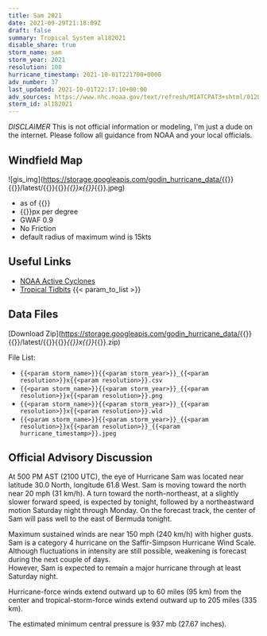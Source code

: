 ```yaml
---
title: Sam 2021
date: 2021-09-29T21:18:09Z
draft: false
summary: Tropical System al182021
disable_share: true
storm_name: sam
storm_year: 2021
resolution: 100
hurricane_timestamp: 2021-10-01T221700+0000
adv_number: 37
last_updated: 2021-10-01T22:17:10+00:00
adv_sources: https://www.nhc.noaa.gov/text/refresh/MIATCPAT3+shtml/012034.shtml;https://www.nhc.noaa.gov/refresh/graphics_at3+shtml/203948.shtml?cone
storm_id: al182021
---
```

*DISCLAIMER* This is not official information or modeling, I'm just a dude on the internet.  Please follow all guidance from NOAA and your local officials.

## Windfield Map
![gis_img](https://storage.googleapis.com/godin_hurricane_data/{{<param storm_name>}}{{<param storm_year>}}/latest/{{<param storm_name>}}{{<param storm_year>}}_{{<param resolution>}}x{{<param resolution>}}_{{<param hurricane_timestamp>}}.jpeg)

- as of {{<param last_updated>}}
- {{<param resolution>}}px per degree
- GWAF 0.9
- No Friction
- default radius of maximum wind is 15kts

## Useful Links
- [NOAA Active Cyclones](https://www.nhc.noaa.gov/)
- [Tropical Tidbits](https://www.tropicaltidbits.com/storminfo/)
{{< param_to_list >}}

## Data Files
[Download Zip](https://storage.googleapis.com/godin_hurricane_data/{{<param storm_name>}}{{<param storm_year>}}/latest/{{<param storm_name>}}{{<param storm_year>}}_{{<param resolution>}}x{{<param resolution>}}_{{<param hurricane_timestamp>}}.zip)

File List:
- `{{<param storm_name>}}{{<param storm_year>}}_{{<param resolution>}}x{{<param resolution>}}.csv`
- `{{<param storm_name>}}{{<param storm_year>}}_{{<param resolution>}}x{{<param resolution>}}.png`
- `{{<param storm_name>}}{{<param storm_year>}}_{{<param resolution>}}x{{<param resolution>}}.wld`
- `{{<param storm_name>}}{{<param storm_year>}}_{{<param resolution>}}x{{<param resolution>}}_{{<param hurricane_timestamp>}}.jpeg`


## Official Advisory Discussion
At 500 PM AST (2100 UTC), the eye of Hurricane Sam was located
near latitude 30.0 North, longitude 61.8 West. Sam is moving toward
the north near 20 mph (31 km/h).  A turn toward the north-northeast,
at a slightly slower forward speed, is expected by tonight, followed
by a northeastward motion Saturday night through Monday.  On the
forecast track, the center of Sam will pass well to the east of
Bermuda tonight.
 
Maximum sustained winds are near 150 mph (240 km/h) with higher
gusts.  Sam is a category 4 hurricane on the Saffir-Simpson
Hurricane Wind Scale.  Although fluctuations in intensity are still 
possible, weakening is forecast during the next couple of days.  
However, Sam is expected to remain a major hurricane through at 
least Saturday night.
 
Hurricane-force winds extend outward up to 60 miles (95 km) from the
center and tropical-storm-force winds extend outward up to 205 miles
(335 km).
 
The estimated minimum central pressure is 937 mb (27.67 inches).